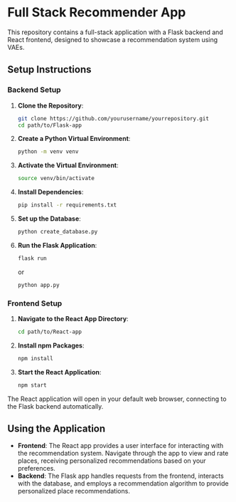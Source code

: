 # Full Stack Recommender App

This repository contains a full-stack application with a Flask backend and React frontend, designed to showcase a recommendation system using VAEs.

## Setup Instructions

### Backend Setup

1. **Clone the Repository**:
    ```bash
    git clone https://github.com/yourusername/yourrepository.git
    cd path/to/Flask-app
    ```

2. **Create a Python Virtual Environment**:
    ```bash
    python -m venv venv
    ```

3. **Activate the Virtual Environment**:
      ```bash
      source venv/bin/activate
      ```

4. **Install Dependencies**:
    ```bash
    pip install -r requirements.txt
    ```

5. **Set up the Database**:
    ```bash
    python create_database.py
    ```

6. **Run the Flask Application**:
    ```bash
    flask run
    ```
    or
    ```bash
    python app.py
    ```

### Frontend Setup

1. **Navigate to the React App Directory**:
    ```bash
    cd path/to/React-app
    ```

2. **Install npm Packages**:
    ```bash
    npm install
    ```

3. **Start the React Application**:
    ```bash
    npm start
    ```

The React application will open in your default web browser, connecting to the Flask backend automatically.

## Using the Application

- **Frontend**: The React app provides a user interface for interacting with the recommendation system. Navigate through the app to view and rate places, receiving personalized recommendations based on your preferences.
- **Backend**: The Flask app handles requests from the frontend, interacts with the database, and employs a recommendation algorithm to provide personalized place recommendations.

